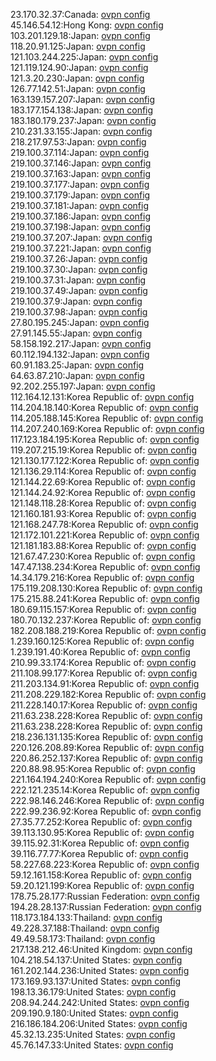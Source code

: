 23.170.32.37:Canada: [ovpn config](vpn/23_170_32_37.ovpn)  
45.146.54.12:Hong Kong: [ovpn config](vpn/45_146_54_12.ovpn)  
103.201.129.18:Japan: [ovpn config](vpn/103_201_129_18.ovpn)  
118.20.91.125:Japan: [ovpn config](vpn/118_20_91_125.ovpn)  
121.103.244.225:Japan: [ovpn config](vpn/121_103_244_225.ovpn)  
121.119.124.90:Japan: [ovpn config](vpn/121_119_124_90.ovpn)  
121.3.20.230:Japan: [ovpn config](vpn/121_3_20_230.ovpn)  
126.77.142.51:Japan: [ovpn config](vpn/126_77_142_51.ovpn)  
163.139.157.207:Japan: [ovpn config](vpn/163_139_157_207.ovpn)  
183.177.154.138:Japan: [ovpn config](vpn/183_177_154_138.ovpn)  
183.180.179.237:Japan: [ovpn config](vpn/183_180_179_237.ovpn)  
210.231.33.155:Japan: [ovpn config](vpn/210_231_33_155.ovpn)  
218.217.97.53:Japan: [ovpn config](vpn/218_217_97_53.ovpn)  
219.100.37.114:Japan: [ovpn config](vpn/219_100_37_114.ovpn)  
219.100.37.146:Japan: [ovpn config](vpn/219_100_37_146.ovpn)  
219.100.37.163:Japan: [ovpn config](vpn/219_100_37_163.ovpn)  
219.100.37.177:Japan: [ovpn config](vpn/219_100_37_177.ovpn)  
219.100.37.179:Japan: [ovpn config](vpn/219_100_37_179.ovpn)  
219.100.37.181:Japan: [ovpn config](vpn/219_100_37_181.ovpn)  
219.100.37.186:Japan: [ovpn config](vpn/219_100_37_186.ovpn)  
219.100.37.198:Japan: [ovpn config](vpn/219_100_37_198.ovpn)  
219.100.37.207:Japan: [ovpn config](vpn/219_100_37_207.ovpn)  
219.100.37.221:Japan: [ovpn config](vpn/219_100_37_221.ovpn)  
219.100.37.26:Japan: [ovpn config](vpn/219_100_37_26.ovpn)  
219.100.37.30:Japan: [ovpn config](vpn/219_100_37_30.ovpn)  
219.100.37.31:Japan: [ovpn config](vpn/219_100_37_31.ovpn)  
219.100.37.49:Japan: [ovpn config](vpn/219_100_37_49.ovpn)  
219.100.37.9:Japan: [ovpn config](vpn/219_100_37_9.ovpn)  
219.100.37.98:Japan: [ovpn config](vpn/219_100_37_98.ovpn)  
27.80.195.245:Japan: [ovpn config](vpn/27_80_195_245.ovpn)  
27.91.145.55:Japan: [ovpn config](vpn/27_91_145_55.ovpn)  
58.158.192.217:Japan: [ovpn config](vpn/58_158_192_217.ovpn)  
60.112.194.132:Japan: [ovpn config](vpn/60_112_194_132.ovpn)  
60.91.183.25:Japan: [ovpn config](vpn/60_91_183_25.ovpn)  
64.63.87.210:Japan: [ovpn config](vpn/64_63_87_210.ovpn)  
92.202.255.197:Japan: [ovpn config](vpn/92_202_255_197.ovpn)  
112.164.12.131:Korea Republic of: [ovpn config](vpn/112_164_12_131.ovpn)  
114.204.18.140:Korea Republic of: [ovpn config](vpn/114_204_18_140.ovpn)  
114.205.188.145:Korea Republic of: [ovpn config](vpn/114_205_188_145.ovpn)  
114.207.240.169:Korea Republic of: [ovpn config](vpn/114_207_240_169.ovpn)  
117.123.184.195:Korea Republic of: [ovpn config](vpn/117_123_184_195.ovpn)  
119.207.215.19:Korea Republic of: [ovpn config](vpn/119_207_215_19.ovpn)  
121.130.177.122:Korea Republic of: [ovpn config](vpn/121_130_177_122.ovpn)  
121.136.29.114:Korea Republic of: [ovpn config](vpn/121_136_29_114.ovpn)  
121.144.22.69:Korea Republic of: [ovpn config](vpn/121_144_22_69.ovpn)  
121.144.24.92:Korea Republic of: [ovpn config](vpn/121_144_24_92.ovpn)  
121.148.118.28:Korea Republic of: [ovpn config](vpn/121_148_118_28.ovpn)  
121.160.181.93:Korea Republic of: [ovpn config](vpn/121_160_181_93.ovpn)  
121.168.247.78:Korea Republic of: [ovpn config](vpn/121_168_247_78.ovpn)  
121.172.101.221:Korea Republic of: [ovpn config](vpn/121_172_101_221.ovpn)  
121.181.183.88:Korea Republic of: [ovpn config](vpn/121_181_183_88.ovpn)  
121.67.47.230:Korea Republic of: [ovpn config](vpn/121_67_47_230.ovpn)  
147.47.138.234:Korea Republic of: [ovpn config](vpn/147_47_138_234.ovpn)  
14.34.179.216:Korea Republic of: [ovpn config](vpn/14_34_179_216.ovpn)  
175.119.208.130:Korea Republic of: [ovpn config](vpn/175_119_208_130.ovpn)  
175.215.88.241:Korea Republic of: [ovpn config](vpn/175_215_88_241.ovpn)  
180.69.115.157:Korea Republic of: [ovpn config](vpn/180_69_115_157.ovpn)  
180.70.132.237:Korea Republic of: [ovpn config](vpn/180_70_132_237.ovpn)  
182.208.188.219:Korea Republic of: [ovpn config](vpn/182_208_188_219.ovpn)  
1.239.160.125:Korea Republic of: [ovpn config](vpn/1_239_160_125.ovpn)  
1.239.191.40:Korea Republic of: [ovpn config](vpn/1_239_191_40.ovpn)  
210.99.33.174:Korea Republic of: [ovpn config](vpn/210_99_33_174.ovpn)  
211.108.99.177:Korea Republic of: [ovpn config](vpn/211_108_99_177.ovpn)  
211.203.134.91:Korea Republic of: [ovpn config](vpn/211_203_134_91.ovpn)  
211.208.229.182:Korea Republic of: [ovpn config](vpn/211_208_229_182.ovpn)  
211.228.140.17:Korea Republic of: [ovpn config](vpn/211_228_140_17.ovpn)  
211.63.238.228:Korea Republic of: [ovpn config](vpn/211_63_238_228.ovpn)  
211.63.238.228:Korea Republic of: [ovpn config](vpn/211_63_238_228.ovpn)  
218.236.131.135:Korea Republic of: [ovpn config](vpn/218_236_131_135.ovpn)  
220.126.208.89:Korea Republic of: [ovpn config](vpn/220_126_208_89.ovpn)  
220.86.252.137:Korea Republic of: [ovpn config](vpn/220_86_252_137.ovpn)  
220.88.98.95:Korea Republic of: [ovpn config](vpn/220_88_98_95.ovpn)  
221.164.194.240:Korea Republic of: [ovpn config](vpn/221_164_194_240.ovpn)  
222.121.235.14:Korea Republic of: [ovpn config](vpn/222_121_235_14.ovpn)  
222.98.146.246:Korea Republic of: [ovpn config](vpn/222_98_146_246.ovpn)  
222.99.236.92:Korea Republic of: [ovpn config](vpn/222_99_236_92.ovpn)  
27.35.77.252:Korea Republic of: [ovpn config](vpn/27_35_77_252.ovpn)  
39.113.130.95:Korea Republic of: [ovpn config](vpn/39_113_130_95.ovpn)  
39.115.92.31:Korea Republic of: [ovpn config](vpn/39_115_92_31.ovpn)  
39.116.77.77:Korea Republic of: [ovpn config](vpn/39_116_77_77.ovpn)  
58.227.68.223:Korea Republic of: [ovpn config](vpn/58_227_68_223.ovpn)  
59.12.161.158:Korea Republic of: [ovpn config](vpn/59_12_161_158.ovpn)  
59.20.121.199:Korea Republic of: [ovpn config](vpn/59_20_121_199.ovpn)  
178.75.28.177:Russian Federation: [ovpn config](vpn/178_75_28_177.ovpn)  
194.28.28.137:Russian Federation: [ovpn config](vpn/194_28_28_137.ovpn)  
118.173.184.133:Thailand: [ovpn config](vpn/118_173_184_133.ovpn)  
49.228.37.188:Thailand: [ovpn config](vpn/49_228_37_188.ovpn)  
49.49.58.173:Thailand: [ovpn config](vpn/49_49_58_173.ovpn)  
217.138.212.46:United Kingdom: [ovpn config](vpn/217_138_212_46.ovpn)  
104.218.54.137:United States: [ovpn config](vpn/104_218_54_137.ovpn)  
161.202.144.236:United States: [ovpn config](vpn/161_202_144_236.ovpn)  
173.169.93.137:United States: [ovpn config](vpn/173_169_93_137.ovpn)  
198.13.36.179:United States: [ovpn config](vpn/198_13_36_179.ovpn)  
208.94.244.242:United States: [ovpn config](vpn/208_94_244_242.ovpn)  
209.190.9.180:United States: [ovpn config](vpn/209_190_9_180.ovpn)  
216.186.184.206:United States: [ovpn config](vpn/216_186_184_206.ovpn)  
45.32.13.235:United States: [ovpn config](vpn/45_32_13_235.ovpn)  
45.76.147.33:United States: [ovpn config](vpn/45_76_147_33.ovpn)  
